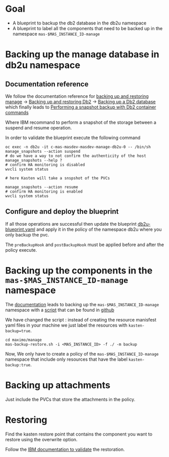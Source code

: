 # Goal 

- A blueprint to backup the db2 database in the db2u namespace 
- A blueprint to label all the components that need to be backed up in the namespace `mas-$MAS_INSTANCE_ID-manage`

# Backing up the manage database in db2u namespace

## Documentation reference

We follow the documentation reference for [backing up and restoring manage](https://www.ibm.com/docs/en/masv-and-l/cd?topic=manage-databases) -> [Backing up and restoring Db2](https://www.ibm.com/docs/en/db2/11.5.x?topic=ad-backing-up-restoring-db2) -> [Backing up a Db2 database](https://www.ibm.com/docs/en/db2/11.5.x?topic=db2-backing-up-database) which finally leads to [Performing a snapshot backup with Db2 container commands](https://www.ibm.com/docs/en/db2/11.5.x?topic=database-performing-snapshot-backup-db2-container-commands)

Where IBM recommand to perform a snapshot of the storage between a suspend and resume operation.

In order to validate the blueprint execute the following command 
```
oc exec -n db2u -it c-mas-masdev-masdev-manage-db2u-0 -- /bin/sh
manage_snapshots --action suspend
# do we have a way to not confirm the authenticity of the host manage_snapshots --help ?
# confirm HA monitoring is disabled 
wvcli system status

# here Kasten will take a snspshot of the PVCs

manage_snapshots --action resume
# confirm HA monitoring is enabled
wvcli system status
```

## Configure and deploy the blueprint 

If all those operations are successful then update the blueprint [db2u-blueprint.yaml](./db2u-blueprint.yaml) and 
apply it in the policy of the namespace db2u where you only backup the pvc.

The `preBackupHook` and `postBackupHook` must be applied before and after the policy execute.

# Backing up the components in the `mas-$MAS_INSTANCE_ID-manage` namespace

The [documentation](https://www.ibm.com/docs/en/masv-and-l/cd?topic=manage-namespace) leads to backing up the `mas-$MAS_INSTANCE_ID-manage` namespace with a [script](https://www.ibm.com/docs/en/masv-and-l/cd?topic=namespace-backing-up-maximo-manage-script) that can be found in [github](https://github.com/ibm-mas/cli/blob/master/image/cli/mascli/backup-restore/manage-backup-restore.sh)  

We have changed the script : instead of creating the resource manisfest yaml files in your machine we just label the resources with `kasten-backup=true`.

```
cd maximo/manage
mas-backup-restore.sh -i <MAS_INSTANCE_ID> -f ./ -m backup
```

Now, We only have to create a policy of the `mas-$MAS_INSTANCE_ID-manage` namespace that include only resources that have the label `kasten-backup:true`.

# Backing up attachments 

Just include the PVCs that store the attachments in the policy.

# Restoring 

Find the kasten restore point that contains the component you want to restore using the overwrite option.

Follow the [IBM documentation to validate](https://www.ibm.com/docs/en/masv-and-l/cd?topic=manage-validating-restoration-maximo) the restoration.


